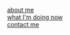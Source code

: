 [about me](https://maxficco.com/about)  \
[what I'm doing now](https://maxficco.com/now)  \
[contact me](https://maxficco.com/contact)
